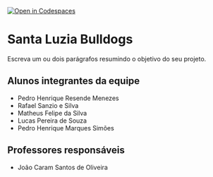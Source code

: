 [![Open in Codespaces](https://classroom.github.com/assets/launch-codespace-7f7980b617ed060a017424585567c406b6ee15c891e84e1186181d67ecf80aa0.svg)](https://classroom.github.com/open-in-codespaces?assignment_repo_id=14379178)
# Santa Luzia Bulldogs
Escreva um ou dois parágrafos resumindo o objetivo do seu projeto.

## Alunos integrantes da equipe

* Pedro Henrique Resende Menezes
* Rafael Sanzio e Silva
* Matheus Felipe da Silva
* Lucas Pereira de Souza
* Pedro Henrique Marques Simões

## Professores responsáveis

* João Caram Santos de Oliveira

